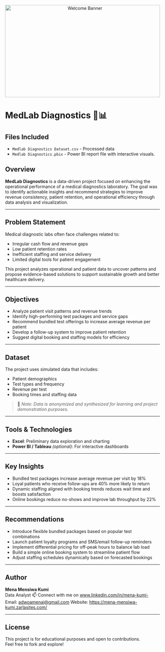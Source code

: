 <p align="center">
  <img src= "https://i.pinimg.com/736x/aa/9a/44/aa9a44e1945739d93b676f43a8826049.jpg" alt="Welcome Banner" width="100%" height="300px" />
</p>

# MedLab Diagnostics 🧪📊

## Files Included 
- `Medlab Diagnostics Dataset.csv` - Processed data 
- `Medlab Diagnostics.pbix` - Power BI report file with interactive visuals. 

## Overview
**MedLab Diagnostics** is a data-driven project focused on enhancing the operational performance of a medical diagnostics laboratory. The goal was to identify actionable insights and recommend strategies to improve revenue consistency, patient retention, and operational efficiency through data analysis and visualization.

---

## Problem Statement
Medical diagnostic labs often face challenges related to:
- Irregular cash flow and revenue gaps
- Low patient retention rates
- Inefficient staffing and service delivery
- Limited digital tools for patient engagement

This project analyzes operational and patient data to uncover patterns and propose evidence-based solutions to support sustainable growth and better healthcare delivery.

---

## Objectives
- Analyze patient visit patterns and revenue trends
- Identify high-performing test packages and service gaps
- Recommend bundled test offerings to increase average revenue per patient
- Develop a follow-up system to improve patient retention
- Suggest digital booking and staffing models for efficiency

---

## Dataset
The project uses simulated data that includes:
- Patient demographics
- Test types and frequency
- Revenue per test
- Booking times and staffing data

> 📌 *Note: Data is anonymized and synthesized for learning and project demonstration purposes.*

---

## Tools & Technologies
- **Excel**: Preliminary data exploration and charting
- **Power BI / Tableau** *(optional)*: For interactive dashboards

---

## Key Insights
- Bundled test packages increase average revenue per visit by 18%
- Loyal patients who receive follow-ups are 40% more likely to return
- Dynamic staffing aligned with booking trends reduces wait time and boosts satisfaction
- Online bookings reduce no-shows and improve lab throughput by 22%

---

## Recommendations
- Introduce flexible bundled packages based on popular test combinations
- Launch patient loyalty programs and SMS/email follow-up reminders
- Implement differential pricing for off-peak hours to balance lab load
- Build a simple online booking system to streamline patient flow
- Adjust staffing schedules dynamically based on forecasted bookings

---
## Author
**Mena Mensiwa Kumi**  
Data Analyst 
📫 Connect with me on www.linkedin.com/in/mena-kumi-
Email: adwoamenaj@gmail.com 
Website: https://mena-mensiwa-kumi.zarlasites.com/ 

---

## License
This project is for educational purposes and open to contributions.  
Feel free to fork and explore!
